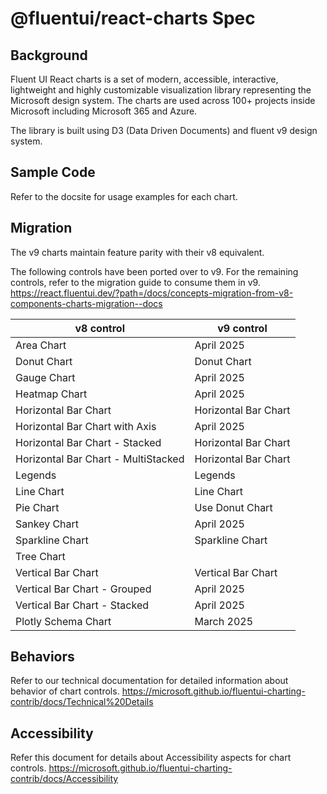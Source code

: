 # @fluentui/react-charts Spec

## Background

Fluent UI React charts is a set of modern, accessible, interactive, lightweight and highly customizable visualization library representing the Microsoft design system. The charts are used across 100+ projects inside Microsoft including Microsoft 365 and Azure.

The library is built using D3 (Data Driven Documents) and fluent v9 design system.

## Sample Code

Refer to the docsite for usage examples for each chart.

## Migration

The v9 charts maintain feature parity with their v8 equivalent.

The following controls have been ported over to v9.
For the remaining controls, refer to the migration guide to consume them in v9. https://react.fluentui.dev/?path=/docs/concepts-migration-from-v8-components-charts-migration--docs

| v8 control                          | v9 control           |
| ----------------------------------- | -------------------- |
| Area Chart                          | April 2025           |
| Donut Chart                         | Donut Chart          |
| Gauge Chart                         | April 2025           |
| Heatmap Chart                       | April 2025           |
| Horizontal Bar Chart                | Horizontal Bar Chart |
| Horizontal Bar Chart with Axis      | April 2025           |
| Horizontal Bar Chart - Stacked      | Horizontal Bar Chart |
| Horizontal Bar Chart - MultiStacked | Horizontal Bar Chart |
| Legends                             | Legends              |
| Line Chart                          | Line Chart           |
| Pie Chart                           | Use Donut Chart      |
| Sankey Chart                        | April 2025           |
| Sparkline Chart                     | Sparkline Chart      |
| Tree Chart                          |                      |
| Vertical Bar Chart                  | Vertical Bar Chart   |
| Vertical Bar Chart - Grouped        | April 2025           |
| Vertical Bar Chart - Stacked        | April 2025           |
| Plotly Schema Chart                 | March 2025           |

## Behaviors

Refer to our technical documentation for detailed information about behavior of chart controls.
https://microsoft.github.io/fluentui-charting-contrib/docs/Technical%20Details

## Accessibility

Refer this document for details about Accessibility aspects for chart controls.
https://microsoft.github.io/fluentui-charting-contrib/docs/Accessibility
